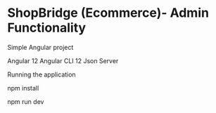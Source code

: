 # ShopBridge (Ecommerce)- Admin Functionality 

Simple Angular project

Angular 12
Angular CLI 12
Json Server


Running the application

npm install


npm run dev




